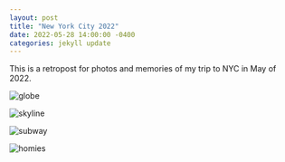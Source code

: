 ```yaml
---
layout: post
title: "New York City 2022"
date: 2022-05-28 14:00:00 -0400
categories: jekyll update
---
```


This is a retropost for photos and memories of my trip to NYC in May of 2022.

![globe](/assets/photos/nyc2022/globe.jpg)

![skyline](/assets/photos/nyc2022/skyline.jpg)

![subway](/assets/photos/nyc2022/subway.jpg)

![homies](/assets/photos/nyc2022/homies.jpg)
